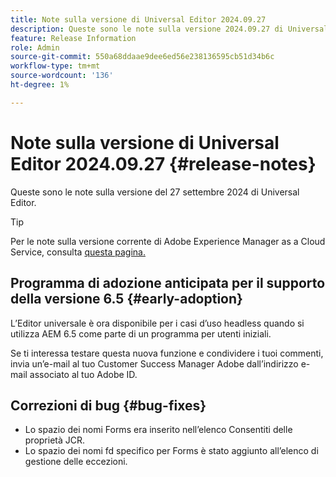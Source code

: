 ```yaml
---
title: Note sulla versione di Universal Editor 2024.09.27
description: Queste sono le note sulla versione 2024.09.27 di Universal Editor.
feature: Release Information
role: Admin
source-git-commit: 550a68ddaae9dee6ed56e238136595cb51d34b6c
workflow-type: tm+mt
source-wordcount: '136'
ht-degree: 1%

---
```



# Note sulla versione di Universal Editor 2024.09.27 {#release-notes}

Queste sono le note sulla versione del 27 settembre 2024 di Universal Editor.

>[!TIP]
>
>Per le note sulla versione corrente di Adobe Experience Manager as a Cloud Service, consulta [questa pagina.](/help/release-notes/release-notes-cloud/release-notes-current.md)

## Programma di adozione anticipata per il supporto della versione 6.5 {#early-adoption}

L’Editor universale è ora disponibile per i casi d’uso headless quando si utilizza AEM 6.5 come parte di un programma per utenti iniziali.

Se ti interessa testare questa nuova funzione e condividere i tuoi commenti, invia un’e-mail al tuo Customer Success Manager Adobe dall’indirizzo e-mail associato al tuo Adobe ID.

## Correzioni di bug {#bug-fixes}

* Lo spazio dei nomi Forms era inserito nell’elenco Consentiti delle proprietà JCR.
* Lo spazio dei nomi fd specifico per Forms è stato aggiunto all’elenco di gestione delle eccezioni.
